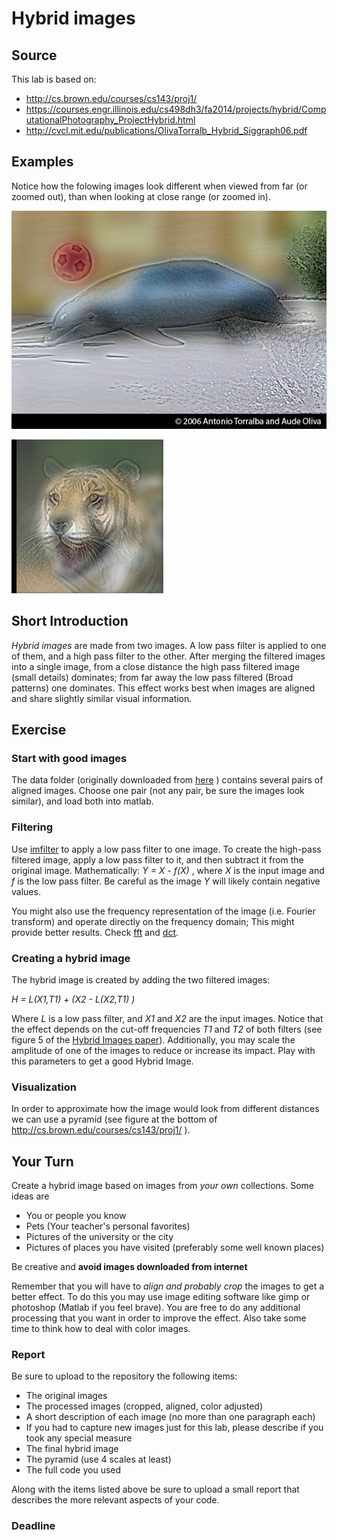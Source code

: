 # Hybrid images

## Source

This lab is based on:

- http://cs.brown.edu/courses/cs143/proj1/
- https://courses.engr.illinois.edu/cs498dh3/fa2014/projects/hybrid/ComputationalPhotography_ProjectHybrid.html
- http://cvcl.mit.edu/publications/OlivaTorralb_Hybrid_Siggraph06.pdf

## Examples

Notice how the folowing images look different when viewed from far (or zoomed out), than when looking at close range (or zoomed in).

![Dolphin - Car](DolphinCarHybrid.jpg)

![Jaguar - Tiger](JaguarTigerHybrid.jpg)


## Short Introduction

*Hybrid images* are made from two images. A low pass filter is applied to one of them, and a high pass filter to the other. After merging the filtered images into a single image, from a close distance the high pass filtered image (small details) dominates; from far away the low pass filtered (Broad patterns) one dominates. This effect works best when images are aligned and share slightly similar visual information.

## Exercise

### Start with good images 

The data folder (originally downloaded from [here](http://cs.brown.edu/courses/cs143/proj1/) ) contains several pairs of aligned images. Choose one pair (not any pair, be sure the images look similar), and load both  into matlab.

### Filtering

Use [imfilter](http://www.mathworks.com/help/images/ref/imfilter.html) to apply a low pass filter to one image.
To create the high-pass filtered image, apply a low pass filter to it, and then subtract it from the original image. Mathematically: *Y = X - f(X)* , where *X* is the input image and *f* is the low pass filter. Be careful as the image *Y* will likely contain negative values.

You might also use the frequency representation of the image (i.e. Fourier transform) and operate directly on the frequency domain; This might provide better results. Check [fft](http://www.mathworks.com/help/matlab/ref/fft2.html) and [dct](http://www.mathworks.com/help/images/ref/dct2.html).


### Creating a hybrid image

The hybrid image is created by adding the two filtered images:

*H = L(X1,T1) + (X2 - L(X2,T1) )*

Where *L* is a low pass filter, and *X1* and *X2* are the input images. Notice that the effect depends on the cut-off frequencies *T1* and *T2* of both filters (see figure 5 of the [Hybrid Images paper](http://cvcl.mit.edu/publications/OlivaTorralb_Hybrid_Siggraph06.pdf)). Additionally, you may scale the amplitude of one of the images to reduce or increase its impact. Play with this parameters to get a good Hybrid Image.

### Visualization

In order to approximate how the image would look from different distances we can use a pyramid (see figure at the bottom of http://cs.brown.edu/courses/cs143/proj1/ ).


## Your Turn

Create a hybrid image based on images from *your own* collections. Some ideas are

- You or people you know
- Pets (Your teacher's personal favorites)
- Pictures of the university or the city
- Pictures of places you have visited (preferably some well known places)

Be creative and **avoid images downloaded from internet**

Remember that you will have to *align and probably crop* the images to get a better effect. To do this you may use image editing software like gimp or photoshop (Matlab if you feel brave). You are free to do any additional processing that you want in order to improve the effect. Also take some time to think how to deal with color images.

### Report

Be sure to upload to the repository the following items:

- The original images
- The processed images (cropped, aligned, color adjusted)
- A short description of each image (no more than one paragraph each)
- If you had to capture new images just for this lab, please describe if you took any special measure
- The final hybrid image 
- The pyramid (use 4 scales at least)
- The full code you used 

Along with the items listed above be sure to upload a small report that describes the more relevant aspects of your code. 

### Deadline



